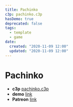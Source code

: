 ```yaml
---
title: Pachinko
c3p: pachinko.c3p
hasDemo: true
deprecated: false
tags:
  - template
  - game 
date:
  created: "2020-11-09 12:00"
  updated: "2020-11-09 12:00"
---
```


# Pachinko

* **c3p** [pachinko.c3p](source/c3p/pachinko.c3p)
* **demo** [link](demo)
* **Patreon** [link](https://patreon.com/el3um4s)

